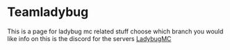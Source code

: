 # Teamladybug
This is a page for ladybug mc related stuff choose which branch you would like info on 
this is the discord for the servers
[LadybugMC](https://discord.gg/Ja7NxCxkua)
